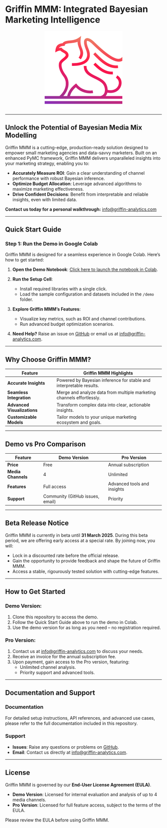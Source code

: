 # Griffin MMM: Integrated Bayesian Marketing Intelligence

<p align="center">
  <img src="images/logo.png" alt="Griffin Logo">
</p>

---

## Unlock the Potential of Bayesian Media Mix Modelling

Griffin MMM is a cutting-edge, production-ready solution designed to empower small marketing agencies and data-savvy marketers. Built on an enhanced PyMC framework, Griffin MMM delivers unparalleled insights into your marketing strategy, enabling you to:

- **Accurately Measure ROI**: Gain a clear understanding of channel performance with robust Bayesian inference.
- **Optimize Budget Allocation**: Leverage advanced algorithms to maximize marketing effectiveness.
- **Drive Confident Decisions**: Benefit from interpretable and reliable insights, even with limited data.

**Contact us today for a personal walkthrough:** info@griffin-analytics.com

---

## Quick Start Guide

### Step 1: Run the Demo in Google Colab

Griffin MMM is designed for a seamless experience in Google Colab. Here’s how to get started:

1. **Open the Demo Notebook**:
   [Click here to launch the notebook in Colab](https://colab.research.google.com).

2. **Run the Setup Cell**:
   - Install required libraries with a single click.
   - Load the sample configuration and datasets included in the `/demo` folder.

3. **Explore Griffin MMM’s Features**:
   - Visualize key metrics, such as ROI and channel contributions.
   - Run advanced budget optimization scenarios.

4. **Need Help?** Raise an issue on [GitHub](https://github.com/griffin-analytics) or email us at info@griffin-analytics.com.

---

## Why Choose Griffin MMM?

| Feature                     | Griffin MMM Highlights |
|-----------------------------|-------------------------|
| **Accurate Insights**       | Powered by Bayesian inference for stable and interpretable results. |
| **Seamless Integration**    | Merge and analyze data from multiple marketing channels effortlessly. |
| **Advanced Visualizations** | Transform complex data into clear, actionable insights. |
| **Customizable Models**     | Tailor models to your unique marketing ecosystem and goals. |

---

## Demo vs Pro Comparison

| Feature                     | Demo Version                 | Pro Version                  |
|-----------------------------|------------------------------|------------------------------|
| **Price**                   | Free                         | Annual subscription          |
| **Media Channels**          | 4                            | Unlimited                    |
| **Features**                | Full access                  | Advanced tools and insights  |
| **Support**                 | Community (GitHub issues, email) | Priority                     |

---

## Beta Release Notice

Griffin MMM is currently in beta until **31 March 2025**. During this beta period, we are offering early access at a special rate. By joining now, you will:

- Lock in a discounted rate before the official release.
- Gain the opportunity to provide feedback and shape the future of Griffin MMM.
- Access a stable, rigourously tested solution with cutting-edge features.

---

## How to Get Started

### Demo Version:
1. Clone this repository to access the demo.
2. Follow the Quick Start Guide above to run the demo in Colab.
3. Use the demo version for as long as you need – no registration required.

### Pro Version:
1. Contact us at info@griffin-analytics.com to discuss your needs.
2. Receive an invoice for the annual subscription fee.
3. Upon payment, gain access to the Pro version, featuring:
   - Unlimited channel analysis.
   - Priority support and advanced tools.

---

## Documentation and Support

### Documentation
For detailed setup instructions, API references, and advanced use cases, please refer to the full documentation included in this repository.

### Support
- **Issues**: Raise any questions or problems on [GitHub](https://github.com/griffin-analytics/issues).
- **Email**: Contact us directly at info@griffin-analytics.com.

---

## License

Griffin MMM is governed by our **End-User License Agreement (EULA)**.

- **Demo Version**: Licensed for internal evaluation and analysis of up to 4 media channels.
- **Pro Version**: Licensed for full feature access, subject to the terms of the EULA.

Please review the EULA before using Griffin MMM.

